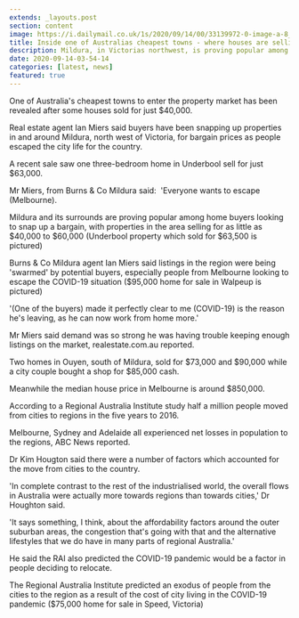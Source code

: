 ```yaml
---
extends: _layouts.post
section: content
image: https://i.dailymail.co.uk/1s/2020/09/14/00/33139972-0-image-a-8_1600040246929.jpg 
title: Inside one of Australias cheapest towns - where houses are selling cheaper than cars 
description: Mildura, in Victorias northwest, is proving popular among home buyers looking to snap up a bargain, with properties in the region selling for as little as $40,000 to $60,000. 
date: 2020-09-14-03-54-14 
categories: [latest, news] 
featured: true 
--- 
```

One of Australia's cheapest towns to enter the property market has been revealed after some houses sold for just $40,000. 

Real estate agent Ian Miers said buyers have been snapping up properties in and around Mildura, north west of Victoria, for bargain prices as people escaped the city life for the country.  

A recent sale saw one three-bedroom home in Underbool sell for just $63,000. 

Mr Miers, from Burns & Co Mildura said:  'Everyone wants to escape (Melbourne). 

Mildura and its surrounds are proving popular among home buyers looking to snap up a bargain, with properties in the area selling for as little as $40,000 to $60,000 (Underbool property which sold for $63,500 is pictured)

Burns & Co Mildura agent Ian Miers said listings in the region were being 'swarmed' by potential buyers, especially people from Melbourne looking to escape the COVID-19 situation ($95,000 home for sale in Walpeup is pictured)

'(One of the buyers) made it perfectly clear to me (COVID-19) is the reason he's leaving, as he can now work from home more.' 

Mr Miers said demand was so strong he was having trouble keeping enough listings on the market, realestate.com.au reported.

Two homes in Ouyen, south of Mildura, sold for $73,000 and $90,000 while a city couple bought a shop for $85,000 cash. 

Meanwhile the median house price in Melbourne is around $850,000. 

According to a Regional Australia Institute study half a million people moved from cities to regions in the five years to 2016.

Melbourne, Sydney and Adelaide all experienced net losses in population to the regions, ABC News reported.

Dr Kim Hougton said there were a number of factors which accounted for the move from cities to the country. 

'In complete contrast to the rest of the industrialised world, the overall flows in Australia were actually more towards regions than towards cities,' Dr Houghton said.

'It says something, I think, about the affordability factors around the outer suburban areas, the congestion that's going with that and the alternative lifestyles that we do have in many parts of regional Australia.'

He said the RAI also predicted the COVID-19 pandemic would be a factor in people deciding to relocate. 

The Regional Australia Institute predicted an exodus of people from the cities to the region as a result of the cost of city living in the COVID-19 pandemic ($75,000 home for sale in Speed, Victoria)

